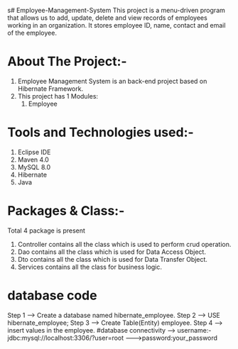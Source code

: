 s# Employee-Management-System
This project is a menu-driven program that allows us to add, update, delete and view records of employees working in an organization. It stores employee ID, name, contact and email of the employee.

# About The Project:-
1. Employee Management System is an back-end project based on Hibernate Framework.
2. This project has 1 Modules:
   1. Employee
  
# Tools and Technologies used:-
1. Eclipse IDE
2. Maven 4.0
3. MySQL 8.0
4. Hibernate
5. Java

# Packages & Class:-

Total 4 package is present
1. Controller contains all the class which is used to perform crud operation.
2. Dao contains all the class which is used for Data Access Object.
3. Dto contains all the class which is used for Data Transfer Object.
4. Services contains all the class for business logic.

     
# database code
Step 1 --> Create a database named hibernate_employee.
Step 2 --> USE hibernate_employee;
Step 3 --> Create Table(Entity) employee.
Step 4 --> insert values in the employee.
#database connectivity --> username:-jdbc:mysql://localhost:3306/?user=root
                      --->password:your_password
